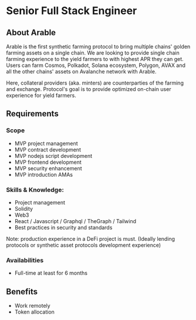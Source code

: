 # Senior Full Stack Engineer

## About Arable

Arable is the first synthetic farming protocol to bring multiple chains' golden farming assets on a single chain.
We are looking to provide single chain farming experience to the yield farmers to with highest APR they can get.
Users can farm Cosmos, Polkadot, Solana ecosystem, Polygon, AVAX and all the other chains' assets on Avalanche network with Arable.

Here, collateral providers (aka. minters) are counterparties of the farming and exchange.
Protocol's goal is to provide optimized on-chain user experience for yield farmers.

## Requirements

### Scope

- MVP project management
- MVP contract development
- MVP nodejs script development
- MVP frontend development
- MVP security enhancement
- MVP introduction AMAs

### Skills & Knowledge:

- Project management
- Solidity
- Web3
- React / Javascript / Graphql / TheGraph / Tailwind
- Best practices in security and standards

Note: production experience in a DeFi project is must. (Ideally lending protocols or synthetic asset protocols development experience)

### Availabilities

- Full-time at least for 6 months

## Benefits

- Work remotely
- Token allocation
